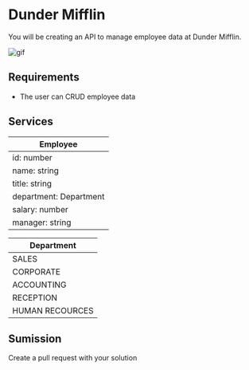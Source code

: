 # Dunder Mifflin

You will be creating an API to manage employee data at Dunder Mifflin. 

![gif](https://media.giphy.com/media/vzoYZ7Ef9clbO/giphy.gif)

## Requirements
* The user can CRUD employee data

## Services
|Employee|
| - |
| id: number |
| name: string |
| title: string |
| department: Department  |
| salary: number |
| manager: string |

|Department|
| - |
| SALES |
| CORPORATE |
| ACCOUNTING  |
| RECEPTION |
| HUMAN RECOURCES | 

## Sumission
Create a pull request with your solution
